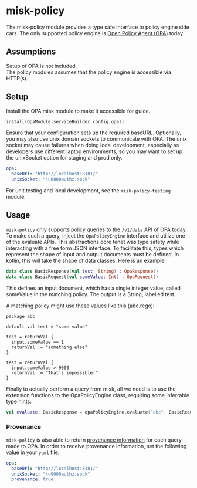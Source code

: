 # misk-policy

The misk-policy module provides a type safe interface to policy engine side cars.
The only supported policy engine is [Open Policy Agent (OPA)](https://www.openpolicyagent.org/docs/latest/) today.

## Assumptions

Setup of OPA is not included.  
The policy modules assumes that the policy engine is accessible via HTTP(s).

## Setup

Install the OPA misk module to make it accessible for guice.

```kotlin
install(OpaModule(serviceBuilder.config.opa))
```

Ensure that your configuration sets up the required baseURL.
Optionally, you may also use unix domain sockets to communicate with OPA. The
unix socket may cause failures when doing local development, especially as
developers use different laptop environments, so you may want to set up the
unixSocket option for staging and prod only.

```yaml
opa:
  baseUrl: "http://localhost:8181/"
  unixSocket: "\u0000authz.sock"
```

For unit testing and local development, see the `misk-policy-testing` module.

## Usage

`misk-policy` only supports policy queries to the `/v1/data` API of OPA today.
To make such a query, inject the `OpaPolicyEngine` interface and utilize one of the evaluate APIs.
This abstractions core tenet was type safety while interacting with a free form JSON interface.
To facilitate this, types which represent the shape of input and output documents must be defined.
In kotlin, this will take the shape of data classes.
Here is an example:

```kotlin
data class BasicResponse(val test: String) : OpaResponse()
data class BasicRequest(val someValue: Int) : OpaRequest()
```

This defines an input document, which has a single integer value, called someValue in the matching policy.
The output is a String, labelled test.

A matching policy might use these values like this (abc.rego):

```rego
package abc

default val test = "some value"

test = returnVal {
  input.someValue == 1
  returnVal := "something else"
}

test = returnVal {
  input.someValue > 9000
  returnVal := "That's impossible!"
}
```

Finally to actually perform a query from misk, all we need is to use the extension functions to the OpaPolicyEngine class, requiring some inferrable type hints:

```kotlin
val evaluate: BasicResponse = opaPolicyEngine.evaluate("abc", BasicRequest(1))
```

### Provenance

`misk-policy` is also able to return [provenance information](https://www.openpolicyagent.org/docs/latest/rest-api/#provenance) for each query made to OPA.
In order to receive provenance information, set the following value in your `yaml` file:
```yaml
opa:
  baseUrl: "http://localhost:8181/"
  unixSocket: "\u0000authz.sock"
  provenance: true
```
